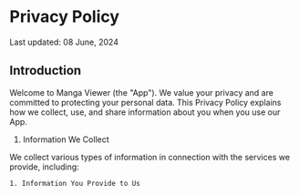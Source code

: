 # Privacy Policy

Last updated: 08 June, 2024

## Introduction

Welcome to Manga Viewer (the "App"). We value your privacy and are committed to protecting your personal data. This Privacy Policy explains how we collect, use, and share information about you when you use our App.

1. Information We Collect

We collect various types of information in connection with the services we provide, including:

    1. Information You Provide to Us

